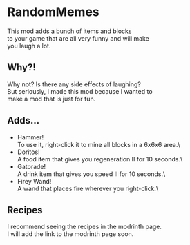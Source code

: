 # RandomMemes
This mod adds a bunch of items and blocks\
to your game that are all very funny and will make\
you laugh a lot.

## Why?!
Why not? Is there any side effects of laughing?\
But seriously, I made this mod because I wanted to\
make a mod that is just for fun.

## Adds...

- Hammer!\
  To use it, right-click it to mine all blocks in a 6x6x6 area.\
- Doritos!\
  A food item that gives you regeneration II for 10 seconds.\
- Gatorade!\
  A drink item that gives you speed II for 10 seconds.\
- Firey Wand!\
  A wand that places fire wherever you right-click.\

## Recipes
I recommend seeing the recipes in the modrinth page.\
I will add the link to the modrinth page soon.